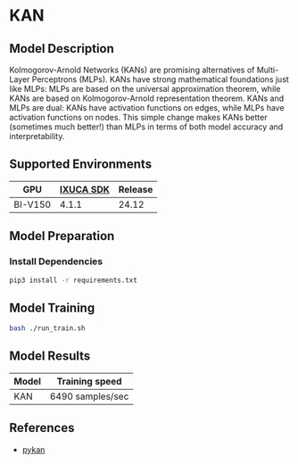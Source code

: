 # KAN

## Model Description

Kolmogorov-Arnold Networks (KANs) are promising alternatives of Multi-Layer Perceptrons (MLPs). KANs have strong
mathematical foundations just like MLPs: MLPs are based on the universal approximation theorem, while KANs are based on
Kolmogorov-Arnold representation theorem. KANs and MLPs are dual: KANs have activation functions on edges, while MLPs
have activation functions on nodes. This simple change makes KANs better (sometimes much better!) than MLPs in terms of
both model accuracy and interpretability.

## Supported Environments

| GPU    | [IXUCA SDK](https://gitee.com/deep-spark/deepspark#%E5%A4%A9%E6%95%B0%E6%99%BA%E7%AE%97%E8%BD%AF%E4%BB%B6%E6%A0%88-ixuca) | Release |
|--------|-----------|---------|
| BI-V150 | 4.1.1     |  24.12  |

## Model Preparation

### Install Dependencies

```bash
pip3 install -r requirements.txt
```

## Model Training

```bash
bash ./run_train.sh
```

## Model Results

| Model | Training speed   |
|-------|------------------|
| KAN   | 6490 samples/sec |

## References

- [pykan](https://github.com/KindXiaoming/pykan/tree/master)
